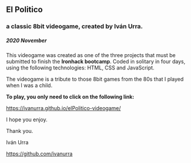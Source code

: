## El Politico
### a classic 8bit videogame, created by Iván Urra.
##### 2020 November

This videogame was created as one of the three projects that must be submitted to finish the **Ironhack bootcamp**. Coded in solitary in four days, using the following technologies: HTML, CSS and JavaScript.

The videogame is a tribute to those 8bit games from the 80s that I played when I was a child.

**To play, you only need to click on the following link:**

https://ivanurra.github.io/elPolitico-videogame/

I hope you enjoy.

Thank you.

Iván Urra

https://github.com/ivanurra
